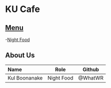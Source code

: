 # KU Cafe

## [Menu](Menu.md)

-[Night Food](Menu.md/#Night-Food)


## About Us


| Name      | Role      | Github          |
|:----------|-----------|-----------------|
| Kul Boonanake | Night Food |@WhatWR |
